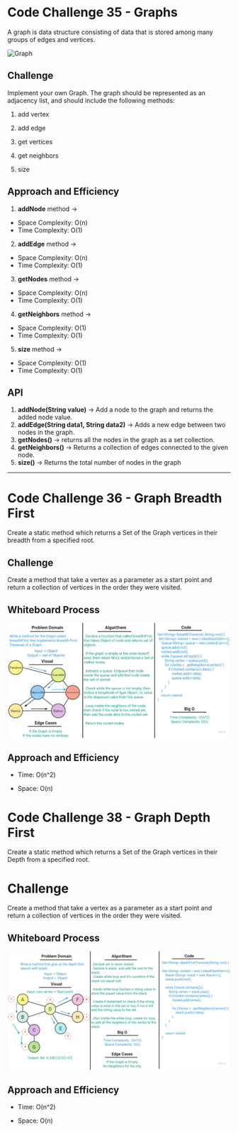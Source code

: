 # Code Challenge 35 - Graphs
A graph is data structure consisting of data that is stored among many groups of edges and vertices.

![Graph](https://miro.medium.com/max/823/1*PRSdO4485XYMPbmy7PgHnQ.jpeg)

## Challenge

Implement your own Graph. The graph should be represented as an adjacency list, and should include the following methods:

1. add vertex

2. add edge

3. get vertices

4. get neighbors

5. size

## Approach and Efficiency
1. **addNode** method ->
- Space Complexity: O(n)
- Time Complexity: O(1)

2. **addEdge** method ->
- Space Complexity: O(n)
- Time Complexity: O(1)

3. **getNodes** method ->
- Space Complexity: O(n)
- Time Complexity: O(1)

4. **getNeighbors** method ->
- Space Complexity: O(1)
- Time Complexity: O(1)

5. **size** method ->
- Space Complexity: O(1)
- Time Complexity: O(1)

## API

1.  **addNode(String value)** ->  Add a node to the graph and returns the added node value.
2.  **addEdge(String data1, String data2)** -> Adds a new edge between two nodes in the graph.
3. **getNodes()** -> returns all the nodes in the graph as a set collection.
4. **getNeighbors()** -> Returns a collection of edges connected to the given node.
5. **size()** -> Returns the total number of nodes in the graph

---

# Code Challenge 36 - Graph Breadth First
Create a static method which returns a Set of the Graph vertices in their breadth from a specified root.

## Challenge

Create a method that take a vertex as a parameter as a start point and return a collection of vertices in the order they were visited.

## Whiteboard Process

![graph-breadth-first](images/cc36.jpg)

## Approach and Efficiency

* Time: O(n^2)

* Space: O(n)


# Code Challenge 38 - Graph Depth First
Create a static method which returns a Set of the Graph vertices in their Depth from a specified root.

# Challenge 
<!-- Description of the challenge -->
Create a method that take a vertex as a parameter as a start point and return a collection of vertices in the order they were visited.


## Whiteboard Process

![graph-depth-first](images/cc38.jpg)

## Approach and Efficiency

* Time: O(n^2)

* Space: O(n)
